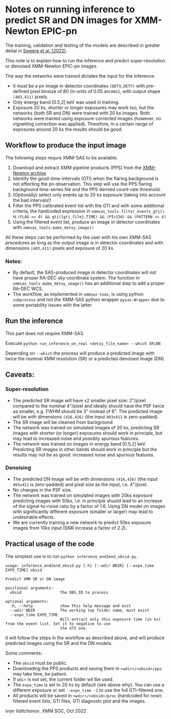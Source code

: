 # Notes on running inference to predict SR and DN images for XMM-Newton EPIC-pn

The training, validation and testing of the models are described in greater detial in [Sweere et al. (2022)](https://ui.adsabs.harvard.edu/abs/2022MNRAS.tmp.2335S/abstract).

This note is to explain how to run the inference and predict super-resolution or denoised XMM-Newton EPIC-pn images.

The way the networks were trained dictates the input for the inference:

* It must be a pn image in detector coordinates `(DETX,DETY)` with pre-defined pixel binsize of 80 (in units of 0.05 arcsec), with output shape `(403,411)` pixels.
* Only energy band [0.5,2] keV was used in training.
* Exposure 20 ks, shorter or longer exposures may work too, but the networks (both SR and DN) were trained with 20 ks images. Both networks were trained using exposure-corrected images (however, no vignetting correction was applied). Therefore, in a certain range of exposures around 20 ks the results should be good.


## Workflow to produce the input image

The following steps requre XMM-SAS to be available.

1. Download and extract XMM pipeline products (PPS) from the [XMM-Newton archive](http://nxsa.esac.esa.int/nxsa-web/#home).
2. Identify the good-time-intervals (GTI) when the flaring background is not affecting the pn observation. This step will use the PPS flaring background time-series file and the PPS derived count-rate threshold.
3. (Optionally) select only events up to 20 ks exposure (taking into account the bad intervals!)
4. Filter the PPS calibrated event list with the GTI and with some additional criteria, the hardcoded expression in `xmmsas_tools.filter_events_gti()` is
`(FLAG == 0) && gti({gti_file},TIME) && (PI>150) && (PATTERN <= 4)`
5. Using the filtered event list, produce an image in detector coordinates with `xmmsas_tools.make_detxy_image()`

All these steps can be performed by the user with his own XMM-SAS procedures as long as the output image is in detector coordinates and with dimensions `(403,411)` pixels and exposure of 20 ks.

### Notes:

* By default, the SAS-produced image in detector coordinates will not have proper RA-DEC sky coordinate system. The function in `xmmsas_tools.make_detxy_image()` has an additional step to add a proper RA-DEC WCS.
* The workflow, as implemented in `xmmsas-toos`, is using python `subprocess` and not the XMM-SAS python wrapper `pysas.Wrapper` due to some portability issues with the latter.

## Run the inference

This part does not require XMM-SAS.

Execute `python run_inference_on_real <detxy_file_name> --which SR|DN`

Depending on `--which` the process will produce a predicted image with twice the nominal XMM resolution (SR) or a predicted denoised image (DN).

## Caveats:

### Super-resolution

* The predicted SR image will have x2 smaller pixel size: 2"/pixel compared to the nominal 4"/pixel and ideally should have the PSF twice as smaller, e.g. FWHM should be 3" instead of 6". The predicted image will be with dimensions `(416,416)` (the input `403x411` is zero-padded).
* The SR image will be cleaned from background
* The network was trained on simulated images of 20 ks, predicting SR images with shorter (or longer) exposures should work in principle, but may lead to increased noise and possibly spurious features.
* The network was trained on images in energy band [0.5,2] keV. Predicting SR images in other bands should work in principle but the results may not be as good: increased noise and spurious features.

### Denoising

* The predicted DN image will be with dimensions `(416,416)` (the input `403x411` is zero-padded) and pixel size as the input, i.e. 4"/pixel.
* No changes in the PSF size.
* The network was trained on simulated images with 20ks exposure predicting images with 50ks, i.e. in principle shuold lead to an increase of the signal-to-noise ratio by a factor of 1.6. Using DN model on images with significantly different exposure (smaller or larger) may lead to undesirable effects.
* We are currently training a new network to predict 50ks exposure images from 10ks input (SNR increase a factor of 2.2).


## Practical usage of the code

The simplest use is to run `python inference_end2end_obsid.py`.

```
usage: inference_end2end_obsid.py [-h] [--wdir WDIR] [--expo_time EXPO_TIME] obsid

Predict XMM SR or DN image

positional arguments:
  obsid                 The OBS_ID to process

optional arguments:
  -h, --help            show this help message and exit
  --wdir WDIR           The working top folder name, must exist
  --expo_time EXPO_TIME
                        Will extract only this exposure time (in ks) from the event list. Set it to negative to use
                        the GTI one.

```

It will follow the steps in the workflow as described above, and will produce predicted images using the SR and the DN models.

Some comments:

* The `obsid` must be public.
* Downloading the PPS products and saving them in `<wdir>/<obsid>/pps` may take time, be patient.
* If `wdir` is not set, the current folder wil lbe used.
* The `expo_time` is set to 20 ks by default (see above why). You can use a different exposure or set `--expo_time -1` to use the full GTI-filtered one.
* All products will be saved in `<wdir>/<obsid>/proc` (hardcoded for now): filtered event lists, GTI files, GTI diagnostc plot and the images.


_Ivan Valtchanov_, XMM SOC, Oct 2022
